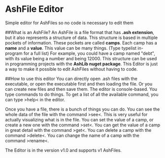 # AshFile Editor
Simple editor for AshFiles so no code is necessary to edit them

##What is an AshFile?
An AshFile is a file format that has **.ash extension**, but it also represents a structure of data.
This structure is based in multiple pockets of information. These pockets are called **camps**.
Each camp has a **name** and a **value**. This value can be many things. (Type typelist in-program for a full list)
For example, you could have a camp named "debt", with its value being a number and being 12000.
This structure can be used in programming projects with the **AshLib nuget package**.
This Editor is just a way to make it possible to edit AshFiles without having to code.

##How to use this editor
You can directly open .ash files with the executable, or open the executable first and then loading the file. Or you can create new files and then save them.
The editor is console-based. You type commands to do things.
To get a list of all the available command, you can type >help< in the editor.

Once you have a file, there is a bunch of things you can do.
You can see the whole data of the file with the command >see<. This is very useful for actually visualizing what is in the file.
You can set the value of a camp, or create a new one with the command >set<.
You can get the value of a camp in great detail with the command >get<.
You can delete a camp with the command >delete<.
You can change the name of a camp with the command >rename<.

The Editor is in the version v1.0 and supports v1 AshFiles.